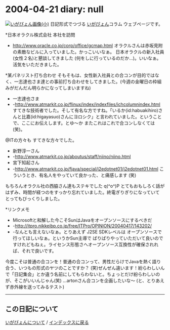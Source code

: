 2004-04-21 diary: null
=====================================================================================================
[![いがぴょん画像(小)](https://igapyon.github.io/diary/images/iga200306s.jpg "いがぴょん")](https://igapyon.github.io/diary/memo/memoigapyon.html) 日記形式でつづる [いがぴょん](https://igapyon.github.io/diary/memo/memoigapyon.html)コラム ウェブページです。

*日本オラクル株式会社 本社を訪問
* http://www.oracle.co.jp/corp/office/gcmap.html
オラクルさんは赤坂見附の素敵なビルに入っていました。かっこいいなぁ。
日本オラクルの新入社員(女性２名)と懇談してきました (何をしに行っているのだか…)。いいなぁ。活気をいただきました。

*某パネリスト打ち合わせ
そもそもは、女性新入社員との合コンが目的ではなく、一志達也さま達との事前打ち合わせをしてきました。(今週の金曜日の枠組みがだんだん明らかになってしまいますね)
* 一志達也さま
* -http://www.atmarkit.co.jp/flinux/index/indexfiles/ichcolumnindex.html
すてきな技術者でした。そして有名な方ですね。「いるか(id:habuakihiro)さんと比嘉(id:higayasuo)さんにヨロシク」と言われていました。ということで、ここにお伝えします。とゆ～か またこれはこれで合コンしなくては(笑)。

@ITの方々も すてきな方々でした。
* 新野淳一さん
* -http://www.atmarkit.co.jp/aboutus/staff/niino/niino.html
* 宮下知起さん
* -http://www.atmarkit.co.jp/fjava/special/j2edotnet01/j2edotnet01.html
こういうとき、有名人をやっていて良かった、と痛感します (笑)

もちろんオラクル社の西脇さん達もステキでした q(^o^)P
とてもおもしろく話がはずみ、時間が経つのをすっかり忘れていました。終電ぎりぎりになっていて とってもびっくりしました。

*リンクメモ
* Microsoftと和解した今こそSunはJavaをオープンソースにするべきだ
* -http://itpro.nikkeibp.co.jp/free/ITPro/OPINION/20040417/143202/
* -なんとも言えないなぁ。とりあえず J2SE SDKレベルは オープンソースで行ってほしいなぁ。というかSun主導で ばりばりやっていただいて良いのですけれどもねぇ。ライセンス形態さへオープンソース互換性が確保されれば、それで良いです。



今度こそは普通の合コンを！普通の合コンって、男性だらけでJavaを熱く語り合う、いつもの形式のヤツのことですか？ (笑)ぜんぜん違います！紛らわしいんで「日記集会」とか違う名前にしてもらわないと。ちょっとだけ紛らわしいのが、そこがいいんじゃん(笑) …artonさん合コンを企画したいな～ (と、とりあえず赤外線を送ってみるテスト)


----------------------------------------------------------------------------------------------------

## この日記について
[いがぴょんについて](http://www.igapyon.jp/igapyon/diary/memo/memoigapyon.html) / [インデックスに戻る](https://igapyon.github.io/diary/idxall.html)
